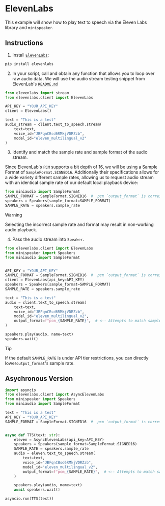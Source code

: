 # ElevenLabs

This example will show how to play  text to speech via the Eleven Labs library and `minispeaker`.

## Instructions

1. Install [`ElevenLabs`](https://github.com/elevenlabs/elevenlabs-python):

```sh
pip install elevenlabs
``` 

2. In your script, call and obtain any function that allows you to loop over raw audio data. We will use the audio stream testing snippet from ElevenLab's [`README.md`](https://github.com/elevenlabs/elevenlabs-python?tab=readme-ov-file#streaming)


```python 
from elevenlabs import stream
from elevenlabs.client import ElevenLabs

API_KEY = "YOUR_API_KEY"
client = ElevenLabs()

text = "This is a test"
audio_stream = client.text_to_speech.stream(
    text=text,
    voice_id="JBFqnCBsd6RMkjVDRZzb",
    model_id="eleven_multilingual_v2"
)
```

3. Identify and match the sample rate and sample format of the audio stream.

Since ElevenLab's [`PCM`](https://elevenlabs.io/docs/capabilities/text-to-dialogue#supported-formats) supports a bit depth of 16, we will be using a Sample Format of `SampleFormat.SIGNED16`. Additionally their specifications allows for a wide variety different sample rates, allowing us to request audio stream with an identical sample rate of our default local playback device:
```python
from miniaudio import SampleFormat
SAMPLE_FORMAT = SampleFormat.SIGNED16  #  pcm `output_format` is corresponds to signed 16 sample format
speakers = Speakers(sample_format=SAMPLE_FORMAT)
SAMPLE_RATE = speakers.sample_rate
```

> [!WARNING]  
> Selecting the incorrect sample rate and format may result in non-working audio playback.

4. Pass the audio stream into `Speaker`.
```python
from elevenlabs.client import ElevenLabs
from minispeaker import Speakers
from miniaudio import SampleFormat


API_KEY = "YOUR_API_KEY"
SAMPLE_FORMAT = SampleFormat.SIGNED16  #  pcm `output_format` is corresponds to signed 16 sample format
client = ElevenLabs(api_key=API_KEY)
speakers = Speakers(sample_format=SAMPLE_FORMAT)
SAMPLE_RATE = speakers.sample_rate

text = "This is a test"
audio = client.text_to_speech.stream(
    text=text,
    voice_id="JBFqnCBsd6RMkjVDRZzb",
    model_id="eleven_multilingual_v2",
    output_format=f"pcm_{SAMPLE_RATE}",  # <-- Attempts to match sample rate to local playback device
)

speakers.play(audio, name=text)
speakers.wait()
```

> [!TIP]
> If the default `SAMPLE_RATE` is under API tier restrictions, you can directly lower`output_format`'s sample rate.

## Asychronous Version

```python
import asyncio
from elevenlabs.client import AsyncElevenLabs
from minispeaker import Speakers
from miniaudio import SampleFormat

text = "This is a test"
API_KEY = "YOUR_API_KEY"
SAMPLE_FORMAT = SampleFormat.SIGNED16  #  pcm `output_format` is corresponds to signed 16 sample format


async def TTS(text: str):
    eleven = AsyncElevenLabs(api_key=API_KEY)
    speakers = Speakers(sample_format=SampleFormat.SIGNED16)
    SAMPLE_RATE = speakers.sample_rate
    audio = eleven.text_to_speech.stream(
        text=text,
        voice_id="JBFqnCBsd6RMkjVDRZzb",
        model_id="eleven_multilingual_v2",
        output_format=f"pcm_{SAMPLE_RATE}",  # <-- Attempts to match sample rate to local playback device
    )

    speakers.play(audio, name=text)
    await speakers.wait()

asyncio.run(TTS(text))
```
